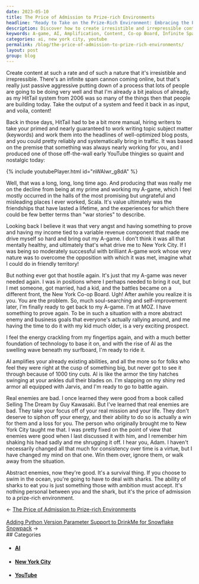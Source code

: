 ```yaml
---
date: 2023-05-10
title: The Price of Admission to Prize-rich Environments
headline: "Ready to Take on the Prize-Rich Environment: Embracing the Price of Admission."
description: Discover how to create irresistible and irrepressible content with AI, and the price of admission to prize-rich environments. Learn from my experiences of producing content at my A-game and the lessons I've learned on how to win over abstract enemies.
keywords: A-game, AI, Amplification, Content, Co-op Board, Infinite Spam Cannon, HitTail System, Irresistible, Irrepressible, Optimized Blog Posts, New York City, Prize-rich Environments, Real Enemies, Selling The Dream, Shark, Survival, Variable Revenue Component, War Stories, YouTube
categories: ai, new york city, youtube
permalink: /blog/the-price-of-admission-to-prize-rich-environments/
layout: post
group: blog
---
```



Create content at such a rate and of such a nature that it's irresistible and
irrepressible. There's an infinite spam cannon coming online, but that's really
just passive aggressive putting down of a process that lots of people are going
to be doing very well and that I'm already a bit jealous of already, as my
HitTail system from 2006 was so many of the things then that people are
building today. Take the output of a system and feed it back in as input, and
voila, content!

Back in those days, HitTail had to be a bit more manual, hiring writers to take
your primed and nearly guaranteed to work writing topic subject matter
(keywords) and work them into the headlines of well-optimized blog posts, and
you could pretty reliably and systematically bring in traffic. It was based on
the premise that something was always nearly working for you, and I produced
one of those off-the-wall early YouTube thingies so quaint and nostalgic today:

{% include youtubePlayer.html id="nWAlwr_g8dA" %}

Well, that was a long, long, long time ago. And producing that was really me on
the decline from being at my prime and working my A-game, which I feel mostly
occurred in the halls of the most promising but ungrateful and misleading
places I ever worked, Scala. It's value ultimately was the friendships that
have lasted a lifetime, and the experiences for which there could be few better
terms than "war stories" to describe. 

Looking back I believe it was that very angst and having something to prove and
having my income tied to a variable revenue component that made me drive myself
so hard and bring out my A-game. I don't think it was all that mentally
healthy, and ultimately that's what drive me to New York City. If I was being
so moderately successful with brilliant A-game work whose very nature was to
overcome the opposition with which it was met, imagine what I could do in
friendly territory!

But nothing ever got that hostile again. It's just that my A-game was never
needed again. I was in positions where I perhaps needed to bring it out, but I
met someone, got married, had a kid, and the battles became on a different
front, the New York Co-op Board. Ugh! After awhile you realize it is you. You
are the problem. So, much soul-searching and self-improvement later, I'm
finally ready to get back to my A-game. I'm at MOZ. I have something to prove
again. To be in such a situation with a more abstract enemy and business goals
that everyone's actually rallying around, and me having the time to do it with
my kid much older, is a very exciting prospect.

I feel the energy crackling from my fingertips again, and with a much better
foundation of technology to base it on, and with the rise of AI as the swelling
wave beneath my surfboard, I'm ready to ride it. 

AI amplifies your already existing abilities, and all the more so for folks who
feel they were right at the cusp of something big, but never got to see it
through because of 1000 tiny cuts. AI is like the armor the tiny hatches
swinging at your ankles dull their blades on. I'm slapping on my shiny red
armor all equipped with Jarvis, and I'm ready to go to battle again.

Real enemies are bad. I once learned they were good from a book called Selling
The Dream by Guy Kawasaki. But I've learned that real enemies are bad. They
take your focus off of your real mission and your life. They don't deserve to
siphon off your energy, and their ability to do so is actually a win for them
and a loss for you. The person who originally brought me to New York City
taught me that. I was pretty fixed on the point of view that enemies were good
when I last discussed it with him, and I remember him shaking his head sadly
and me shrugging it off. I hear you, Adam. I haven't necessarily changed all
that much for consistency over time is a virtue, but I have changed my mind on
that one. Win them over, ignore them, or walk away from the situation.

Abstract enemies, now they're good. It's a survival thing. If you choose to
swim in the ocean, you're going to have to deal with sharks. The ability of
sharks to eat you is just something those with ambition must accept. It's
nothing personal between you and the shark, but it's the price of admission to
a prize-rich environment.





















<div class="arrow-links"><div class="post-nav-prev"><span class="arrow">&larr;&nbsp;</span><a href="/blog/the-price-of-admission-to-prize-rich-environments/">The Price of Admission to Prize-rich Environments</a></div> &nbsp; <div class="post-nav-next"><a href="/blog/adding-python-version-parameter-support-to-drinkme-for-snowflake-snowpack/">Adding Python Version Parameter Support to DrinkMe for Snowflake Snowpack</a><span class="arrow">&nbsp;&rarr;</span></div></div>
## Categories

<ul>
<li><h4><a href='/ai/'>AI</a></h4></li>
<li><h4><a href='/new-york-city/'>New York City</a></h4></li>
<li><h4><a href='/youtube/'>YouTube</a></h4></li></ul>